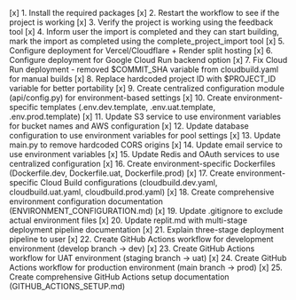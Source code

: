 [x] 1. Install the required packages
[x] 2. Restart the workflow to see if the project is working
[x] 3. Verify the project is working using the feedback tool
[x] 4. Inform user the import is completed and they can start building, mark the import as completed using the complete_project_import tool
[x] 5. Configure deployment for Vercel/Cloudflare + Render split hosting
[x] 6. Configure deployment for Google Cloud Run backend option
[x] 7. Fix Cloud Run deployment - removed $COMMIT_SHA variable from cloudbuild.yaml for manual builds
[x] 8. Replace hardcoded project ID with $PROJECT_ID variable for better portability
[x] 9. Create centralized configuration module (api/config.py) for environment-based settings
[x] 10. Create environment-specific templates (.env.dev.template, .env.uat.template, .env.prod.template)
[x] 11. Update S3 service to use environment variables for bucket names and AWS configuration
[x] 12. Update database configuration to use environment variables for pool settings
[x] 13. Update main.py to remove hardcoded CORS origins
[x] 14. Update email service to use environment variables
[x] 15. Update Redis and OAuth services to use centralized configuration
[x] 16. Create environment-specific Dockerfiles (Dockerfile.dev, Dockerfile.uat, Dockerfile.prod)
[x] 17. Create environment-specific Cloud Build configurations (cloudbuild.dev.yaml, cloudbuild.uat.yaml, cloudbuild.prod.yaml)
[x] 18. Create comprehensive environment configuration documentation (ENVIRONMENT_CONFIGURATION.md)
[x] 19. Update .gitignore to exclude actual environment files
[x] 20. Update replit.md with multi-stage deployment pipeline documentation
[x] 21. Explain three-stage deployment pipeline to user
[x] 22. Create GitHub Actions workflow for development environment (develop branch → dev)
[x] 23. Create GitHub Actions workflow for UAT environment (staging branch → uat)
[x] 24. Create GitHub Actions workflow for production environment (main branch → prod)
[x] 25. Create comprehensive GitHub Actions setup documentation (GITHUB_ACTIONS_SETUP.md)